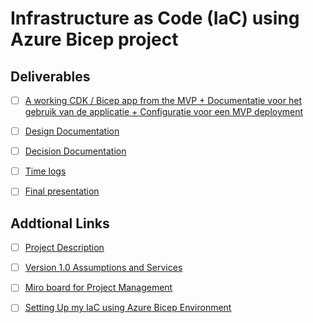 # Infrastructure as Code (IaC) using Azure Bicep project

## Deliverables

- [ ] [A working CDK / Bicep app from the MVP + Documentatie voor het gebruik van de applicatie + Configuratie voor een MVP deployment](https://github.com/techgrounds/techgrounds-anj-dtmr/tree/main/000_cloud_project/bicep_files)

- [ ] [Design Documentation](https://github.com/techgrounds/techgrounds-anj-dtmr/tree/main/000_cloud_project/ontwerp_documentatie)

- [ ] [Decision Documentation](https://github.com/techgrounds/techgrounds-anj-dtmr/blob/main/000_cloud_project/beslissing_doc.md)

- [ ] [Time logs](https://github.com/techgrounds/techgrounds-anj-dtmr/blob/main/000_cloud_project/weekly_time_logs.md)

- [ ] [Final presentation]()



## Addtional Links

- [ ] [Project Description](https://github.com/techgrounds/techgrounds-anj-dtmr/blob/main/000_cloud_project/proj_description_requirements.md)

- [ ] [Version 1.0 Assumptions and Services](https://github.com/techgrounds/techgrounds-anj-dtmr/blob/main/000_cloud_project/v1.0_assumptions_services.md)

- [ ] [Miro board for Project Management](https://miro.com/app/board/uXjVMTGcfGo=/?share_link_id=227067548492)

- [ ] [Setting Up my IaC using Azure Bicep Environment](https://github.com/techgrounds/techgrounds-anj-dtmr/blob/main/000_cloud_project/bicep_setup.md)
